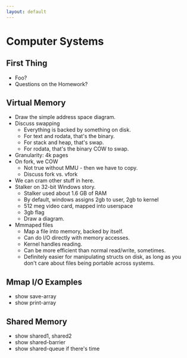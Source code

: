 ```yaml
---
layout: default
---
```


# Computer Systems

## First Thing

 - Foo?
 - Questions on the Homework?

## Virtual Memory

 - Draw the simple address space diagram.
 - Discuss swapping
   - Everything is backed by something on disk.
   - For text and rodata, that's the binary.
   - For stack and heap, that's swap.
   - For rodata, that's the binary COW to swap.
 - Granularity: 4k pages
 - On fork, we COW
   - Not true without MMU - then we have to copy.
   - Discuss fork vs. vfork
 - We can cram other stuff in here.
 - Stalker on 32-bit Windows story.
   - Stalker used about 1.6 GB of RAM
   - By default, windows assigns 2gb to user, 2gb to kernel
   - 512 meg video card, mapped into userspace
   - 3gb flag
   - Draw a diagram.
 - Mmmaped files
   - Map a file into memory, backed by itself.
   - Can do I/O directly with memory accesses.
   - Kernel handles reading.
   - Can be more efficient than normal read/write, sometimes.
   - Definitely easier for manipulating structs on disk, as long as you don't care 
     about files being portable across systems.

## Mmap I/O Examples

 - show save-array
 - show print-array

## Shared Memory

 - show shared1, shared2
 - show shared-barrier
 - show shared-queue if there's time
